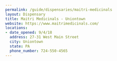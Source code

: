 ```yaml
---
permalink: /guide/dispensaries/maitri-medicinals
layout: Dispensary
title: Maitri Medicinals - Uniontown
website: https://www.maitrimedicinals.com/
locations:
- date_opened: 9/4/18
  address: 27-31 West Main Street
  city: Uniontown
  state: PA
  phone_number: 724-550-4565
---
```




